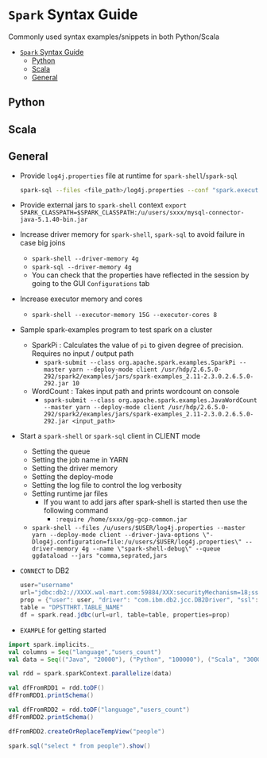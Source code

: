 # `Spark` Syntax Guide

Commonly used syntax examples/snippets in both Python/Scala

- [`Spark` Syntax Guide](#spark-syntax-guide)
  - [Python](#python)
  - [Scala](#scala)
  - [General](#general)

## Python

## Scala

## General

- Provide `log4j.properties` file at runtime for `spark-shell`/`spark-sql`
  
  ```bash
  spark-sql --files <file_path>/log4j.properties --conf "spark.executor.extraJavaOptions='-Dlog4j.configuration=log4j.properties'" --driver-java-options "-Dlog4j.configuration=file:<file_path>/log4j.properties"
  ```

- Provide external jars to `spark-shell` context
  `export SPARK_CLASSPATH=$SPARK_CLASSPATH:/u/users/sxxx/mysql-connector-java-5.1.40-bin.jar`
- Increase driver memory for `spark-shell`, `spark-sql` to avoid failure in case big joins
  - `spark-shell --driver-memory 4g`
  - `spark-sql --driver-memory 4g`
  - You can check that the properties have reflected in the session by going to the GUI `Configurations` tab
- Increase executor memory and cores
  - `spark-shell --executor-memory 15G --executor-cores 8`
- Sample spark-examples program to test spark on a cluster
  - SparkPi : Calculates the value of `pi` to given degree of precision. Requires no input / output path
    - `spark-submit --class org.apache.spark.examples.SparkPi --master yarn --deploy-mode client /usr/hdp/2.6.5.0-292/spark2/examples/jars/spark-examples_2.11-2.3.0.2.6.5.0-292.jar 10`
  - WordCount : Takes input path and prints wordcount on console
    - `spark-submit --class org.apache.spark.examples.JavaWordCount --master yarn --deploy-mode client /usr/hdp/2.6.5.0-292/spark2/examples/jars/spark-examples_2.11-2.3.0.2.6.5.0-292.jar <input_path>`
- Start a `spark-shell` or `spark-sql` client in CLIENT mode
  - Setting the queue
  - Setting the job name in YARN
  - Setting the driver memory
  - Setting the deploy-mode
  - Setting the log file to control the log verbosity
  - Setting runtime jar files
    - If you want to add jars after spark-shell is started then use the following command
      - `:require /home/sxxx/gg-gcp-common.jar`
  - `spark-shell --files /u/users/$USER/log4j.properties --master yarn --deploy-mode client --driver-java-options \"-Dlog4j.configuration=file:/u/users/$USER/log4j.properties\" --driver-memory 4g --name \"spark-shell-debug\" --queue ggdataload --jars "comma,seprated,jars`
- `CONNECT` to DB2

  ```scala
  user="username"
  url="jdbc:db2://XXXX.wal-mart.com:59884/XXX:securityMechanism=18;sslConnection=true;sslKeyStoreLocation=<path-to-file>/ssl/DB2SNKUS.sp01.wal-mart.com.pfx;sslKeyStorePassword=<<password>>;sslKeyStoreType=PKCS12;sslTrustStoreLocation=<path-to-file>/ssl/DB2SNKUS.sp01.wal-mart.com.jks;"
  prop = {"user": user, "driver": "com.ibm.db2.jcc.DB2Driver", "ssl": "true", "sslmode" : "require"}
  table = "DPSTTHRT.TABLE_NAME"
  df = spark.read.jdbc(url=url, table=table, properties=prop)
  ```

- `EXAMPLE` for getting started

```scala
import spark.implicits._
val columns = Seq("language","users_count")
val data = Seq(("Java", "20000"), ("Python", "100000"), ("Scala", "3000"))

val rdd = spark.sparkContext.parallelize(data)

val dfFromRDD1 = rdd.toDF()
dfFromRDD1.printSchema()

val dfFromRDD2 = rdd.toDF("language","users_count")
dfFromRDD2.printSchema()

dfFromRDD2.createOrReplaceTempView("people")

spark.sql("select * from people").show()
```
